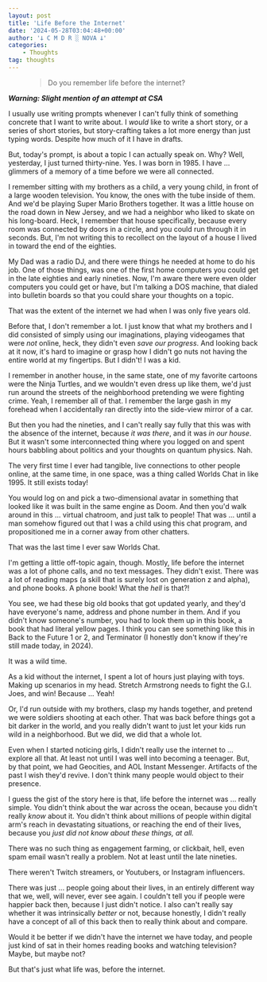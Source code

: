 ```yaml
---
layout: post
title: 'Life Before the Internet'
date: '2024-05-28T03:04:48+00:00'
author: '𐕣 C M D R ░ NOVA 𐕣'
categories:
    - Thoughts
tag: thoughts
---
```


<!-- wp:pullquote -->
<figure class="wp-block-pullquote"><blockquote><p>Do you remember life before the internet?</p></blockquote></figure>
<!-- /wp:pullquote -->

<!-- wp:paragraph -->
<p><strong><em>Warning: Slight mention of an attempt at CSA</em></strong></p>
<!-- /wp:paragraph -->

<!-- wp:paragraph -->
<p>I usually use writing prompts whenever I can't fully think of something concrete that I want to write about. I <em>would</em> like to write a short story, or a series of short stories, but story-crafting takes a lot more energy than just typing words. Despite how much of it I have in drafts.</p>
<!-- /wp:paragraph -->

<!-- wp:paragraph -->
<p>But, today's prompt, is about a topic I can actually speak on. Why? Well, yesterday, I just turned thirty-nine. Yes. I was born in 1985. I have ... glimmers of a memory of a time before we were all connected.</p>
<!-- /wp:paragraph -->

<!-- wp:paragraph -->
<p>I remember sitting with my brothers as a child, a very young child, in front of a large wooden television. You know, the ones with the tube inside of them. And we'd be playing Super Mario Brothers together. It was a little house on the road down in New Jersey, and we had a neighbor who liked to skate on his long-board. Heck, I remember that house specifically, because every room was connected by doors in a circle, and you could run through it in seconds. But, I'm not writing this to recollect on the layout of a house I lived in toward the end of the eighties.</p>
<!-- /wp:paragraph -->

<!-- wp:paragraph -->
<p>My Dad was a radio DJ, and there were things he needed at home to do his job. One of those things, was one of the first home computers you could get in the late eighties and early nineties. Now, I'm aware there were even older computers you could get or have, but I'm talking a DOS machine, that dialed into bulletin boards so that you could share your thoughts on a topic.</p>
<!-- /wp:paragraph -->

<!-- wp:paragraph -->
<p>That was the extent of the internet we had when I was only five years old.</p>
<!-- /wp:paragraph -->

<!-- wp:paragraph -->
<p>Before that, I don't remember a lot. I just know that what my brothers and I did consisted of simply using our imaginations, playing videogames that were <em>not</em> online, heck, they didn't even <em>save our progress</em>. And looking back at it now, it's hard to imagine or grasp how I didn't go nuts not having the entire world at my fingertips. But I didn't! I was a kid.</p>
<!-- /wp:paragraph -->

<!-- wp:paragraph -->
<p>I remember in another house, in the same state, one of my favorite cartoons were the Ninja Turtles, and we wouldn't even dress up like them, we'd just run around the streets of the neighborhood pretending we were fighting crime. Yeah, I remember all of that. I remember the large gash in my forehead when I accidentally ran directly into the side-view mirror of a car.</p>
<!-- /wp:paragraph -->

<!-- wp:paragraph -->
<p>But then you had the nineties, and I can't really say fully that this was with the absence of the internet, because <em>it was there</em>, and it was <em>in our house</em>. But it wasn't some interconnected thing where you logged on and spent hours babbling about politics and your thoughts on quantum physics. Nah.</p>
<!-- /wp:paragraph -->

<!-- wp:paragraph -->
<p>The very first time I ever had tangible, live connections to other people online, at the same time, in one space, was a thing called Worlds Chat in like 1995. It still exists today!</p>
<!-- /wp:paragraph -->

<!-- wp:paragraph -->
<p>You would log on and pick a two-dimensional avatar in something that looked like it was built in the same engine as Doom. And then you'd walk around in this ... virtual chatroom, and just talk to people! That was ... until a man somehow figured out that I was a child using this chat program, and propositioned me in a corner away from other chatters.</p>
<!-- /wp:paragraph -->

<!-- wp:paragraph -->
<p>That was the last time I ever saw Worlds Chat.</p>
<!-- /wp:paragraph -->

<!-- wp:paragraph -->
<p>I'm getting a little off-topic again, though. Mostly, life before the internet was a lot of phone calls, and no text messages. They didn't exist. There was a lot of reading maps (a skill that is surely lost on generation z and alpha), and phone books. A phone book! What the <em>hell</em> is that?!</p>
<!-- /wp:paragraph -->

<!-- wp:paragraph -->
<p>You see, we had these big old books that got updated yearly, and they'd have everyone's name, address and phone number in them. And if you didn't know someone's number, you had to look them up in this book, a book that had literal yellow pages. I think you can see something like this in Back to the Future 1 or 2, and Terminator (I honestly don't know if they're still made today, in 2024).</p>
<!-- /wp:paragraph -->

<!-- wp:paragraph -->
<p>It was a wild time.</p>
<!-- /wp:paragraph -->

<!-- wp:paragraph -->
<p>As a kid without the internet, I spent a lot of hours just playing with toys. Making up scenarios in my head. Stretch Armstrong needs to fight the G.I. Joes, and win! Because ... Yeah! </p>
<!-- /wp:paragraph -->

<!-- wp:paragraph -->
<p>Or, I'd run outside with my brothers, clasp my hands together, and pretend we were soldiers shooting at each other. That was back before things got a bit darker in the world, and you really didn't want to just let your kids run wild in a neighborhood. But we did, we did that a whole lot.</p>
<!-- /wp:paragraph -->

<!-- wp:paragraph -->
<p>Even when I started noticing girls, I didn't really use the internet to ... explore all that. At least not until I was well into becoming a teenager. But, by that point, we had Geocities, and AOL Instant Messenger. Artifacts of the past I wish they'd revive. I don't think many people would object to their presence.</p>
<!-- /wp:paragraph -->

<!-- wp:paragraph -->
<p>I guess the gist of the story here is that, life before the internet was ... really simple. You didn't think about the war across the ocean, because you didn't really <em>know</em> about it. You didn't think about millions of people within digital arm's reach in devastating situations, or reaching the end of their lives, because you <em>just did not know about these things, at all.</em></p>
<!-- /wp:paragraph -->

<!-- wp:paragraph -->
<p>There was no such thing as engagement farming, or clickbait, hell, even spam email wasn't really a problem. Not at least until the late nineties.</p>
<!-- /wp:paragraph -->

<!-- wp:paragraph -->
<p>There weren't Twitch streamers, or Youtubers, or Instagram influencers. </p>
<!-- /wp:paragraph -->

<!-- wp:paragraph -->
<p>There was just ... people going about their lives, in an entirely different way that we, well, will never, ever see again. I couldn't tell you if people were happier back then, because I just didn't notice. I also can't really say whether it was intrinsically <em>better</em> or not, because honestly, I didn't really have a concept of all of this back then to really think about and compare.</p>
<!-- /wp:paragraph -->

<!-- wp:paragraph -->
<p>Would it be better if we didn't have the internet we have today, and people just kind of sat in their homes reading books and watching television? Maybe, but maybe not?</p>
<!-- /wp:paragraph -->

<!-- wp:paragraph -->
<p>But that's just what life was, before the internet.</p>
<!-- /wp:paragraph -->